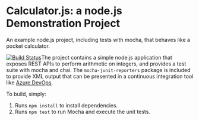 Calculator.js: a node.js Demonstration Project
==============================================
An example node.js project, including tests with mocha, that behaves like
a pocket calculator.

[![Build Status](https://dev.azure.com/icanmobile/Integrating%20External%20Source%20Control%20with%20Azure%20Pipelines/_apis/build/status/icanmobile.calculator?branchName=master)](https://dev.azure.com/icanmobile/Integrating%20External%20Source%20Control%20with%20Azure%20Pipelines/_build/latest?definitionId=8&branchName=master)The project contains a simple node.js application that exposes REST APIs
to perform arithmetic on integers, and provides a test suite with mocha
and chai.  The `mocha-junit-reporters` package is included to provide XML
output that can be presented in a continuous integration tool like
[Azure DevOps](https://azure.com/devops).

To build, simply:

1. Runs `npm install` to install dependencies.
2. Runs `npm test` to run Mocha and execute the unit tests.

